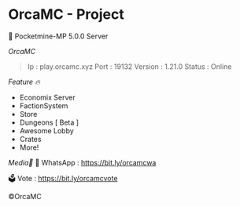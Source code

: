 # OrcaMC - Project
📄 Pocketmine-MP 5.0.0 Server

*OrcaMC*
> Ip : play.orcamc.xyz
> Port : 19132
> Version : 1.21.0
> Status : Online

*Feature 🔥*
- Economix Server 
- FactionSystem
- Store
- Dungeons [ Beta ]
- Awesome Lobby
- Crates
- More!

*Media🫧*
🛟 WhatsApp :
https://bit.ly/orcamcwa

🗳️ Vote :
https://bit.ly/orcamcvote

©OrcaMC
